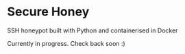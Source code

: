 # Secure Honey
SSH honeypot built with Python and containerised in Docker

Currently in progress. Check back soon :)
